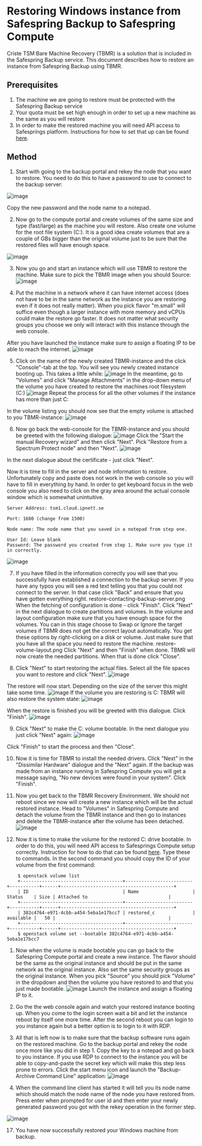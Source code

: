 # Restoring Windows instance from Safespring Backup to Safespring Compute
Criste TSM Bare Machine Recovery (TBMR) is a solution that is included in the Safespring Backup service.
This document describes how to restore an instance from Safespring Backup using TBMR.

## Prerequisites

1. The machine we are going to restore must be protected with the Safespring Backup service
2. Your quota must be set high enough in order to set up a new machine as the same as you will restore
3. In order to make the restored machine you will need API access to Safesprings platform. Instructions for how to set that up can be found [here](/compute/api.md).

## Method

1. Start with going to the backup portal and rekey the node that you want to restore. You need to do this to have a password to use to connect to the backup server:

![image](../../images/restore-rekey.png)

Copy the new password and the node name to a notepad.

2. Now go to the compute portal and create volumes of the same size and type (fast/large) as the machine you will restore. Also create one volume for the root file system (C:).
It is a good idea create volumes that are a couple of GBs bigger than the original volume just to be sure that the restored files will have enough space.

![image](../../images/restore-create-volume.png)

3. Now you go and start an instance which will use TBMR to restore the machine. Make sure to pick the TBMR image when you should Source:
![image](../../images/restore-launch-restore-instance.png)

4. Put the machine in a network where it can have internet access (does not have to be in the same network as the instance you are restoring even if it does not really matter).
When you pick flavor "m.small" will suffice even though a larger instance with more memory and vCPUs could make the restore go faster. It does not matter what security groups
you choose we only will interact with this instance through the web console.

After you have launched the instance make sure to assign a floating IP to be able to reach the internet.
![image](../../images/restore-assign-floating-ip.png)

5. Click on the name of the newly created TBMR-instance and the click "Console"-tab at the top. You will see you newly created instance booting up. This takes a little while:
![image](../../images/restore-web-console.png)
In the meantime, go to "Volumes" and click "Manage Attachments" in the drop-down menu of the volume you have created to restore the machines root filesystem (C:)
![image](../../images/restore-attach-c-volume.png)
Repeat the process for all the other volumes if the instance has more than just C: 

In the volume listing you should now see that the empty volume is attached to you TBMR-instance:
![image](../../images/restore-attached-c.png)

6. Now go back the web-console for the TBMR-instance and you should be greeted with the following dialogue:
![image](../../images/restore-tbmr-start.png)
Click the "Start the manual Recovery wizard" and then click "Next". Pick "Restore from a Spectrum Protect node" and then "Next".
![image](../../images/restore-choose-node-recovery.png)

In the next dialogue about the certificate - just click "Next".

Now it is time to fill in the server and node information to restore. Unfortunately copy and paste does not work in the web console so you will have to fill in everything by
hand. In order to get keyboard focus in the web console you also need to click on the gray area around the actual console window which is somewhat unintuitive.
```
Server Address: tsm1.cloud.ipnett.se

Port: 1600 (change from 1500)

Node name: The node name that you saved in a notepad from step one.

User Id: Leave blank
Password: The password you created from step 1. Make sure you type it in correctly. 
```

![image](../../images/restore-fill-in-node-info.png)

7. If you have filled in the information correctly you will see that you successfully have established a connection to the backup server. If you have any typos you will see a red text
telling you that you could not connect to the server. In that case click "Back" and ensure that you have gotten everything right.
restore-contacting-backup-server.png
When the fetching of configuration is done - click "Finish".
Click "Next" in the next dialogue to create partitions and volumes.
In the volume and layout configuration make sure that you have enough space for the volumes. You can in this stage choose to Swap or Ignore the target volumes if TBMR does not
get the correct layout automatically. You get these options by right-clicking on a disk or volume. Just make sure that you have all the space you need to restore the machine.
restore-volume-layout.png
Click "Next" and then "Finish" when done. TBMR will now create the needed partitions. When that is done click "Close".

8. Click "Next" to start restoring the actual files. Select all the file spaces you want to restore and click "Next".
![image](../../images/restore-select-filespaces.png)

The restore will now start. Depending on the size of the server this might take some time.
![image](../../images/restore-restore-info-dialogue.png)
If the volume you are restoring is C: TBMR will also restore the system state:
![image](../../images/restore-system-state.png)

When the restore is finished you will be greeted with this dialogue. Click "Finish".
![image](../../images/restore-tbmr-files-restored.png)

9. Click "Next" to make the C: volume bootable. In the next dialogue you just click "Next" again:
![image](../../images/restore-clone-settings.png)

Click "Finish" to start the process and then "Close".

10. Now it is time for TBMR to install the needed drivers. Click "Next" in the "Dissimilar Hardware" dialogue and the "Next" again. If the backup was made from an instance
running in Safespring Compute you will get a message saying, "No new devices were found in your system". Click "Finish".

11. Now you get back to the TBMR Recovery Environment. We should not reboot since we now will create a new instance which will be the actual restored instance. Head to "Volumes" in 
Safespring Compute and detach the volume from the TBMR instance and then go to instances and delete the TBMR-instance after the volume has been detached.
![image](../../images/restore-detach-volumes.png)

12. Now it is time to make the volume for the restored C: drive bootable. In order to do this, you will need API access to Safesprings Compute setup correctly. Instruction for how to do that
can be found [here](/compute/api.md). Type these to commands. In the second command you should copy the ID of your volume from the first command:
``` 
    $ openstack volume list
    +--------------------------------------+-------------------------+-----------+------+------------------------------------------+
    | ID                                   | Name                    | Status    | Size | Attached to                              |
    +--------------------------------------+-------------------------+-----------+------+------------------------------------------+        
    | 382c4764-e971-4cbb-a454-5eba1e17bcc7 | restored_c              | available |   50 |                                          |
    +--------------------------------------+-------------------------+-----------+------+------------------------------------------+
    $ openstack volume set --bootable 382c4764-e971-4cbb-a454-5eba1e17bcc7
```
1.  Now when the volume is made bootable you can go back to the Safespring Compute portal and create a new instance. The flavor should be the same as the original instance and
should be put in the same network as the original instance. Also set the same security groups as the original instance. When you pick "Source" you should pick "Volume" in the dropdown and then the volume you have restored to and that you
just made bootable.
![image](../../images/restore-pick-restored-volume.png)
Launch the instance and assign a floating IP to it.

14. Go the the web console again and watch your restored instance booting up. When you come to the login screen wait a bit and let the instance reboot by itself one more time. After the second
reboot you can login to you instance again but a better option is to login to it with RDP. 

15. All that is left now is to make sure that the backup software runs again on the restored machine. Go to the backup portal and rekey the node once more like you did in step 1.
Copy the key to a notepad and go back to you instance. If you use RDP to connect to the instance you will be able to copy-and-paste the secret key which will make this step less prone
to errors.
Click the start menu icon and launch the "Backup-Archive Command Line" application:
![image](../../images/restore-start-backup-archive-command-line.png)

16. When the command line client has started it will tell you its node name which should match the node name of the node you have restored from. Press enter when prompted for
user id and then enter your newly generated password you got with the rekey operation in the former step. 

![image](../../images/restore-enter-new-tsm-password.png)

17. You have now successfully restored your Windows machine from backup. 




